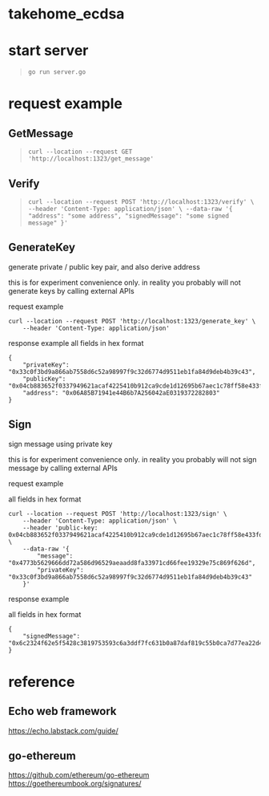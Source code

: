 # takehome_ecdsa

# start server

> `go run server.go`


# request example

## GetMessage

> `curl --location --request GET 'http://localhost:1323/get_message'`


## Verify

> `curl --location --request POST 'http://localhost:1323/verify' \
--header 'Content-Type: application/json' \
--data-raw '{
    "address": "some address",
    "signedMessage": "some signed message"
}'`




## GenerateKey
generate private / public key pair, and also derive address

this is for experiment convenience only. in reality you probably will not generate keys by calling external APIs

request example

	curl --location --request POST 'http://localhost:1323/generate_key' \
		--header 'Content-Type: application/json'

response example
all fields in hex format

	{
	    "privateKey": "0x33c0f3bd9a866ab7558d6c52a98997f9c32d6774d9511eb1fa84d9deb4b39c43",
	    "publicKey": "0x04cb883652f0337949621acaf4225410b912ca9cde1d12695b67aec1c78ff58e433fd374dc255833ac295df42f459245e80c389d6016aa62555af2e88c97e4b815",
	    "address": "0x06A85B71941e44B6b7A256042aE0319372282803"
	}


## Sign
sign message using private key

this is for experiment convenience only. in reality you probably will not sign message by calling external APIs

request example

all fields in hex format

	curl --location --request POST 'http://localhost:1323/sign' \
		--header 'Content-Type: application/json' \
		--header 'public-key: 0x04cb883652f0337949621acaf4225410b912ca9cde1d12695b67aec1c78ff58e433fd374dc255833ac295df42f459245e80c389d6016aa62555af2e88c97e4b815' \
		--data-raw '{
    		"message": "0x4773b5629666dd72a586d96529aeaadd8fa33971cd66fee19329e75c869f626d",
    		"privateKey": "0x33c0f3bd9a866ab7558d6c52a98997f9c32d6774d9511eb1fa84d9deb4b39c43"
		}'	

response example

all fields in hex format

	{
	    "signedMessage": "0x6c2324f62e5f5428c3819753593c6a3ddf7fc631b0a87daf819c55b0ca7d77ea22d44e90d11db9dd06c3e88e89585f438d2b80d48fe7a11c8a4971af6b2a4a5200"
	}


# reference
## Echo web framework
https://echo.labstack.com/guide/

## go-ethereum
https://github.com/ethereum/go-ethereum
https://goethereumbook.org/signatures/

